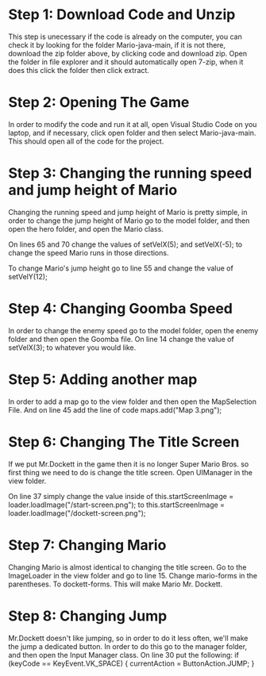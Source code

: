 # Step 1: Download Code and Unzip
This step is unecessary if the code is already on the computer, you can check it by looking for the folder Mario-java-main, if it is not there, download the zip folder above, by clicking code and download zip. Open the folder in file explorer and it should automatically open 7-zip, when it does this click the folder then click extract.

# Step 2: Opening The Game
In order to modify the code and run it at all, open Visual Studio Code on you laptop, and if necessary, click open folder and then select Mario-java-main. This should open all of the code for the project.

# Step 3: Changing the running speed and jump height of Mario
Changing the running speed and jump height of Mario is pretty simple, in order to change the jump height of Mario go to the model folder, and then open the hero folder, and open the Mario class. 

On lines 65 and 70 change the values of  setVelX(5); and setVelX(-5); to change the speed Mario runs in those directions. 

To change Mario's jump height go to line 55 and change the value of setVelY(12);

# Step 4: Changing Goomba Speed
In order to change the enemy speed go to the model folder, open the enemy folder and then open the Goomba file. On line 14 change the value of setVelX(3); to whatever you would like.

# Step 5: Adding another map
In order to add a map go to the view folder and then open the MapSelection File. And on line 45 add the line of code maps.add("Map 3.png"); 

# Step 6: Changing The Title Screen
If we put Mr.Dockett in the game then it is no longer Super Mario Bros. so first thing we need to do is change the title screen. Open UIManager in the view folder. 

On line 37 simply change the value inside of  this.startScreenImage = loader.loadImage("/start-screen.png"); to this.startScreenImage = loader.loadImage("/dockett-screen.png");

# Step 7: Changing Mario
Changing Mario is almost identical to changing the title screen. Go to the ImageLoader in the view folder and go to line 15. Change mario-forms in the parentheses. To dockett-forms. This will make Mario Mr. Dockett.

# Step 8: Changing Jump
Mr.Dockett doesn't like jumping, so in order to do it less often, we'll make the jump a dedicated button. In order to do this go to the manager folder, and then open the Input Manager class. On line 30 put the following:
if (keyCode == KeyEvent.VK_SPACE) {
            currentAction = ButtonAction.JUMP;
        }

